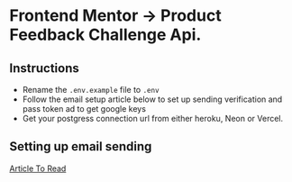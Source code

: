 # Frontend Mentor -> Product Feedback Challenge Api.

## Instructions

- Rename the `.env.example` file to `.env`
- Follow the email setup article below to set up sending verification and pass token ad to get google keys
- Get your postgress connection url from either heroku, Neon or Vercel.

## Setting up email sending

[Article To Read](https://blog.iamstarcode.com/how-to-send-emails-using-nestjs-nodemailer-smtp-gmail-and-oauth2)
